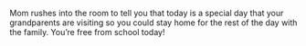 Mom rushes into the room to tell you that today is a special day that your grandparents are visiting so you could stay home for the rest of the day with the family. You’re free from school today!
